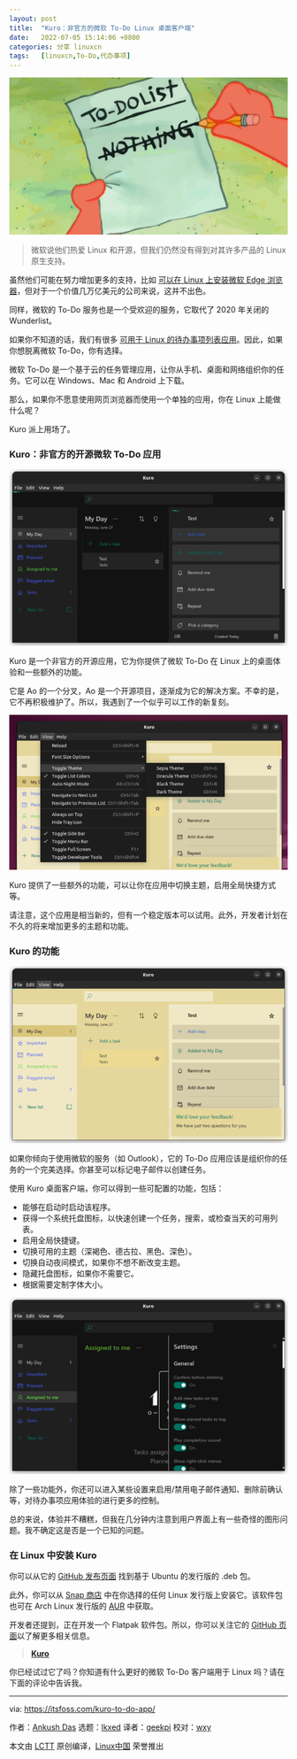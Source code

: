 ```yaml
---
layout: post
title:	"Kuro：非官方的微软 To-Do Linux 桌面客户端"
date:	2022-07-05 15:14:06 +0800 
categories:	分享 linuxcn 
tags:	[linuxcn,To-Do,代办事项]
---
```



![](/Asserts/Images/album/202207/05/151405wsp6k55rrzdkk6dl.jpg)



> 
> 微软说他们热爱 Linux 和开源，但我们仍然没有得到对其许多产品的 Linux 原生支持。
> 
> 
> 


虽然他们可能在努力增加更多的支持，比如 [可以在 Linux 上安装微软 Edge 浏览器](https://itsfoss.com/microsoft-edge-linux/)，但对于一个价值几万亿美元的公司来说，这并不出色。


同样，微软的 To-Do 服务也是一个受欢迎的服务，它取代了 2020 年关闭的 Wunderlist。


如果你不知道的话，我们有很多 [可用于 Linux 的待办事项列表应用](https://itsfoss.com/to-do-list-apps-linux/)。因此，如果你想脱离微软 To-Do，你有选择。


微软 To-Do 是一个基于云的任务管理应用，让你从手机、桌面和网络组织你的任务。它可以在 Windows、Mac 和 Android 上下载。


那么，如果你不愿意使用网页浏览器而使用一个单独的应用，你在 Linux 上能做什么呢？


Kuro 派上用场了。


### Kuro：非官方的开源微软 To-Do 应用


![kuro todo](/Asserts/Images/album/202207/05/151406gcoh2ylukkolyx2q.png)


Kuro 是一个非官方的开源应用，它为你提供了微软 To-Do 在 Linux 上的桌面体验和一些额外的功能。


它是 Ao 的一个分叉，Ao 是一个开源项目，逐渐成为它的解决方案。不幸的是，它不再积极维护了。所以，我遇到了一个似乎可以工作的新复刻。


![kuro todo options](/Asserts/Images/album/202207/05/151407jnneyvldnx83ddot.png)


Kuro 提供了一些额外的功能，可以让你在应用中切换主题，启用全局快捷方式等。


请注意，这个应用是相当新的，但有一个稳定版本可以试用。此外，开发者计划在不久的将来增加更多的主题和功能。


### Kuro 的功能


![kuro todo 1](/Asserts/Images/album/202207/05/151407ra7kufycug7oc7cg.png)


如果你倾向于使用微软的服务（如 Outlook），它的 To-Do 应用应该是组织你的任务的一个完美选择。你甚至可以标记电子邮件以创建任务。


使用 Kuro 桌面客户端，你可以得到一些可配置的功能，包括：


* 能够在启动时启动该程序。
* 获得一个系统托盘图标，以快速创建一个任务，搜索，或检查当天的可用列表。
* 启用全局快捷键。
* 切换可用的主题（深褐色、德古拉、黑色、深色）。
* 切换自动夜间模式，如果你不想不断改变主题。
* 隐藏托盘图标，如果你不需要它。
* 根据需要定制字体大小。


![kuro todo settings](/Asserts/Images/album/202207/05/151407cwz8r1rpibwar868.png)


除了一些功能外，你还可以进入某些设置来启用/禁用电子邮件通知、删除前确认等，对待办事项应用体验的进行更多的控制。


总的来说，体验并不糟糕，但我在几分钟内注意到用户界面上有一些奇怪的图形问题。我不确定这是否是一个已知的问题。


### 在 Linux 中安装 Kuro


你可以从它的 [GitHub 发布页面](https://github.com/davidsmorais/kuro/releases) 找到基于 Ubuntu 的发行版的 .deb 包。


此外，你可以从 [Snap 商店](https://snapcraft.io/kuro-desktop) 中在你选择的任何 Linux 发行版上安装它。该软件包也可在 Arch Linux 发行版的 [AUR](https://itsfoss.com/aur-arch-linux/) 中获取。


开发者还提到，正在开发一个 Flatpak 软件包。所以，你可以关注它的 [GitHub 页面](https://github.com/davidsmorais/kuro)以了解更多相关信息。



> 
> **[Kuro](https://github.com/davidsmorais/kuro)**
> 
> 
> 


你已经试过它了吗？你知道有什么更好的微软 To-Do 客户端用于 Linux 吗？请在下面的评论中告诉我。




---


via: <https://itsfoss.com/kuro-to-do-app/>


作者：[Ankush Das](https://itsfoss.com/author/ankush/) 选题：[lkxed](https://github.com/lkxed) 译者：[geekpi](https://github.com/geekpi) 校对：[wxy](https://github.com/wxy)


本文由 [LCTT](https://github.com/LCTT/TranslateProject) 原创编译，[Linux中国](https://linux.cn/) 荣誉推出
